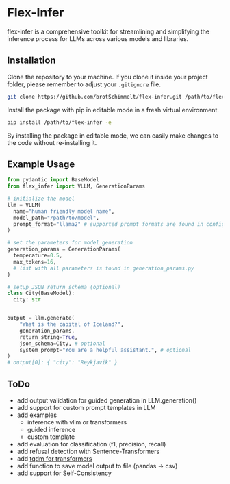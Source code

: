 # Flex-Infer

flex-infer is a comprehensive toolkit for streamlining and simplifying the inference process for LLMs across various models and libraries.

## Installation

Clone the repository to your machine. If you clone it inside your project folder, please remember to adjust your ```.gitignore``` file.

```bash
git clone https://github.com/brotSchimmelt/flex-infer.git /path/to/flex-infer
```

Install the package with pip in editable mode in a fresh virtual environment.

```bash
pip install /path/to/flex-infer -e
```

By installing the package in editable mode, we can easily make changes to the code without re-installing it.

## Example Usage

```python
from pydantic import BaseModel
from flex_infer import VLLM, GenerationParams

# initialize the model
llm = VLLM(
  name="human friendly model name",
  model_path="/path/to/model",
  prompt_format="llama2" # supported prompt formats are found in config/prompt_formats.py
)

# set the parameters for model generation
generation_params = GenerationParams(
  temperature=0.5,
  max_tokens=16,
  # list with all parameters is found in generation_params.py
)

# setup JSON return schema (optional)
class City(BaseModel):
  city: str


output = llm.generate(
    "What is the capital of Iceland?",
    generation_params,
    return_string=True,
    json_schema=City, # optional
    system_prompt="You are a helpful assistant.", # optional
)
# output[0]: { "city": "Reykjavik" }
```

## ToDo

- add output validation for guided generation in LLM.generation()
- add support for custom prompt templates in LLM
- add examples
  - inference with vllm or transformers
  - guided inference
  - custom template
- add evaluation for classification (f1, precision, recall)
- add refusal detection with Sentence-Transformers
- add [tqdm for transformers](https://github.com/huggingface/transformers/issues/14789)
- add function to save model output to file (pandas -> csv)
- add support for Self-Consistency
